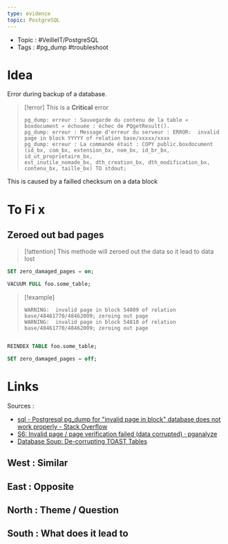 ```yaml
---
type: evidence
topic: PostgreSQL
---
```


- Topic : #VeilleIT/PostgreSQL 
- Tags : #pg_dump #troubleshoot 

# Idea

Error during backup of a database.

> [!error] 
> This is a **Critical** error 
> ```
> pg_dump: erreur : Sauvegarde du contenu de la table « boxdocument » échouée : échec de PQgetResult().
> pg_dump: erreur : Message d'erreur du serveur : ERROR:  invalid page in block YYYYY of relation base/xxxxx/xxxx
> pg_dump: erreur : La commande était : COPY public.boxdocument (id_bx, com_bx, extension_bx, nom_bx, id_br_bx, id_ut_proprietaire_bx, 
> est_inutile_nomade_bx, dth_creation_bx, dth_modification_bx, contenu_bx, taille_bx) TO stdout;
> ```

This is caused by a failled checksum on a data block

# To Fi x

## Zeroed out bad pages

> [!attention] 
> This methode will zeroed out the data so it lead to data lost 

```sql
SET zero_damaged_pages = on;

VACUUM FULL foo.some_table;
```

> [!example] 
> ```
> WARNING:  invalid page in block 54809 of relation base/48461770/48462009; zeroing out page
> WARNING:  invalid page in block 54810 of relation base/48461770/48462009; zeroing out page
> ```

```sql

REINDEX TABLE foo.some_table;

SET zero_damaged_pages = off;

```

# Links

Sources : 
- [sql - Postgresql pg\_dump for "invalid page in block" database does not work properly - Stack Overflow](https://stackoverflow.com/questions/62422298/postgresql-pg-dump-for-invalid-page-in-block-database-does-not-work-properly)
- [S6: Invalid page / page verification failed (data corrupted) · pganalyze](https://pganalyze.com/docs/log-insights/server/S6)
- [Database Soup: De-corrupting TOAST Tables](http://www.databasesoup.com/2013/10/de-corrupting-toast-tables.html)

## West : Similar

## East : Opposite

## North : Theme / Question

## South : What does it lead to

